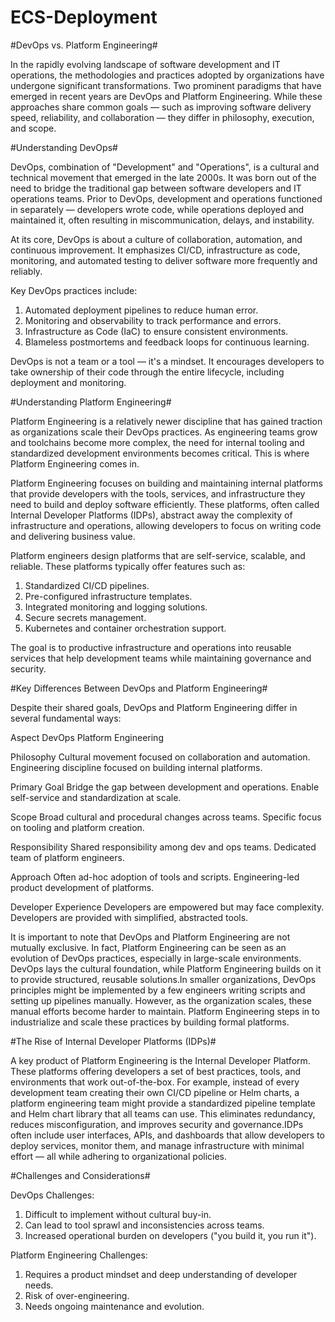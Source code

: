 # ECS-Deployment

#DevOps vs. Platform Engineering#

In the rapidly evolving landscape of software development and IT operations, the methodologies and practices adopted by organizations have undergone significant transformations. Two prominent paradigms that have emerged in recent years are DevOps and Platform Engineering. While these approaches share common goals — such as improving software delivery speed, reliability, and collaboration — they differ in philosophy, execution, and scope.

#Understanding DevOps#

DevOps, combination of "Development" and "Operations", is a cultural and technical movement that emerged in the late 2000s. It was born out of the need to bridge the traditional gap between software developers and IT operations teams. Prior to DevOps, development and operations functioned in separately — developers wrote code, while operations deployed and maintained it, often resulting in miscommunication, delays, and instability.

At its core, DevOps is about a culture of collaboration, automation, and continuous improvement. It emphasizes CI/CD, infrastructure as code, monitoring, and automated testing to deliver software more frequently and reliably. 

Key DevOps practices include:

1. Automated deployment pipelines to reduce human error.
2. Monitoring and observability to track performance and errors.
3. Infrastructure as Code (IaC) to ensure consistent environments.
4. Blameless postmortems and feedback loops for continuous learning.

DevOps is not a team or a tool — it's a mindset. It encourages developers to take ownership of their code through the entire lifecycle, including deployment and monitoring.

#Understanding Platform Engineering#

Platform Engineering is a relatively newer discipline that has gained traction as organizations scale their DevOps practices. As engineering teams grow and toolchains become more complex, the need for internal tooling and standardized development environments becomes critical. This is where Platform Engineering comes in.

Platform Engineering focuses on building and maintaining internal platforms that provide developers with the tools, services, and infrastructure they need to build and deploy software efficiently. These platforms, often called Internal Developer Platforms (IDPs), abstract away the complexity of infrastructure and operations, allowing developers to focus on writing code and delivering business value.

Platform engineers design platforms that are self-service, scalable, and reliable. These platforms typically offer features such as:

1. Standardized CI/CD pipelines.
2. Pre-configured infrastructure templates.
3. Integrated monitoring and logging solutions.
3. Secure secrets management.
4. Kubernetes and container orchestration support.

The goal is to productive infrastructure and operations into reusable services that help development teams while maintaining governance and security.

#Key Differences Between DevOps and Platform Engineering#

Despite their shared goals, DevOps and Platform Engineering differ in several fundamental ways:

  Aspect	                                      DevOps	                                                              Platform Engineering
 
Philosophy	                      Cultural movement focused on collaboration and automation.	          Engineering discipline focused on building internal platforms.

Primary Goal	                    Bridge the gap between development and operations.	                  Enable self-service and standardization at scale.

Scope	                            Broad cultural and procedural changes across teams.	                  Specific focus on tooling and platform creation.

Responsibility	                  Shared responsibility among dev and ops teams.	                      Dedicated team of platform engineers.

Approach	                        Often ad-hoc adoption of tools and scripts.                         	Engineering-led product development of platforms.

Developer Experience	            Developers are empowered but may face complexity.	                    Developers are provided with simplified, abstracted tools.


It is important to note that DevOps and Platform Engineering are not mutually exclusive. In fact, Platform Engineering can be seen as an evolution of DevOps practices, especially in large-scale environments. DevOps lays the cultural foundation, while Platform Engineering builds on it to provide structured, reusable solutions.In smaller organizations, DevOps principles might be implemented by a few engineers writing scripts and setting up pipelines manually. However, as the organization scales, these manual efforts become harder to maintain. Platform Engineering steps in to industrialize and scale these practices by building formal platforms.

#The Rise of Internal Developer Platforms (IDPs)#

A key product of Platform Engineering is the Internal Developer Platform. These platforms offering developers a set of best practices, tools, and environments that work out-of-the-box.
For example, instead of every development team creating their own CI/CD pipeline or Helm charts, a platform engineering team might provide a standardized pipeline template and Helm chart library that all teams can use. This eliminates redundancy, reduces misconfiguration, and improves security and governance.IDPs often include user interfaces, APIs, and dashboards that allow developers to deploy services, monitor them, and manage infrastructure with minimal effort — all while adhering to organizational policies.

#Challenges and Considerations#

DevOps Challenges:

1. Difficult to implement without cultural buy-in.
2. Can lead to tool sprawl and inconsistencies across teams.
3. Increased operational burden on developers ("you build it, you run it").

Platform Engineering Challenges:

1. Requires a product mindset and deep understanding of developer needs.
2. Risk of over-engineering.
3. Needs ongoing maintenance and evolution.
